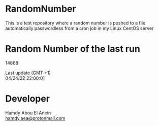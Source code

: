 # RandomNumber    
This is a test repository where a random number is pushed to a file automatically passwordless from a cron job in my Linux CentOS server    
# Random Number of the last run   
14868
      
Last update (GMT +1)    
04/24/22 22:00:01
# Developer    
Hamdy Abou El Anein   
hamdy.aea@protonmail.com
